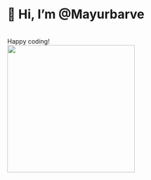 <h1>👋 Hi, I’m @Mayurbarve</h1><br>
Happy coding! <br>
<img src ="https://github.com/Mayurbarve/Mayurbarve/assets/136147003/5c9d6328-002f-412b-8e30-e33c2eede7fb" width="290"/>

